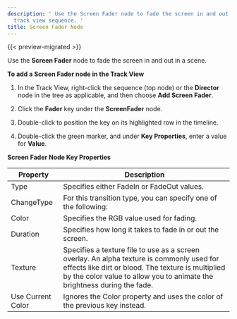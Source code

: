 ```yaml
---
description: ' Use the Screen Fader node to fade the screen in and out in a Open 3D Engine
  track view sequence. '
title: Screen Fader Node
---
```


{{< preview-migrated >}}

Use the **Screen Fader** node to fade the screen in and out in a scene.

**To add a Screen Fader node in the Track View**

1. In the Track View, right-click the sequence (top node) or the **Director** node in the tree as applicable, and then choose **Add Screen Fader**.

1. Click the **Fader** key under the **ScreenFader** node.

1. Double-click to position the key on its highlighted row in the timeline.

1. Double-click the green marker, and under **Key Properties**, enter a value for **Value**.




**Screen Fader Node Key Properties**

| Property | Description |
| --- | --- |
| Type | Specifies either FadeIn or FadeOut values. |
| ChangeType |  For this transition type, you can specify one of the following:    |
| Color | Specifies the RGB value used for fading. |
| Duration | Specifies how long it takes to fade in or out the screen. |
| Texture |  Specifies a texture file to use as a screen overlay. An alpha texture is commonly used for effects like dirt or blood. The texture is multiplied by the color value to allow you to animate the brightness during the fade.  |
| Use Current Color | Ignores the Color property and uses the color of the previous key instead. |
